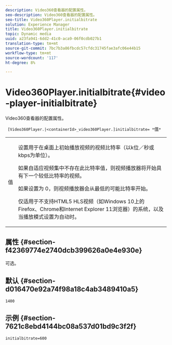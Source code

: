```yaml
---
description: Video360查看器的配置属性。
seo-description: Video360查看器的配置属性。
seo-title: Video360Player.initialbitrate
solution: Experience Manager
title: Video360Player.initialbitrate
topic: Dynamic media
uuid: a23fa941-6dd2-41c0-aca9-06f0cdb027b1
translation-type: tm+mt
source-git-commit: 7bc7b3a86fbcdc57cfdc31745fae3afc06e44b15
workflow-type: tm+mt
source-wordcount: '117'
ht-degree: 8%

---
```



# Video360Player.initialbitrate{#video-player-initialbitrate}

Video360查看器的配置属性。

` [Video360Player.|<containerId>_video360Player.]initialbitrate= *`值`*`

<table id="table_C616483932C2482CA9794DDD7313FD7C"> 
 <tbody> 
  <tr> 
   <td colname="col1"> <p> <span class="codeph"> 值</span> </p> </td> 
   <td colname="col2"> <p> 设置用于在桌面上初始播放视频的视频比特率（以k位／秒或kbps为单位）。 </p> <p>如果自适应视频集中不存在此比特率值，则视频播放器将开始具有下一个较低比特率的视频。 </p> <p>如果设置为<span class="codeph"> 0</span>，则视频播放器会从最低的可能比特率开始。 </p> <p>仅适用于不支持HTML5 HLS视频（如Windows 10上的Firefox、Chrome和Internet Explorer 11浏览器）的系统，以及当播放模式设置为自动时。 </p> </td> 
  </tr> 
 </tbody> 
</table>

## 属性 {#section-f42369774e2740dcb399626a0e4e930e}

可选。

## 默认 {#section-d016470e92a74f98a18c4ab3489410a5}

`1400`

## 示例 {#section-7621c8ebd4144bc08a537d01bd9c3f2f}

```
initialbitrate=600
```

